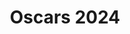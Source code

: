 ---
title: "Oscars 2024"
layout: nominees
show: oscars
year: '2024'
showname: Oscars
permalink: /oscars/2024/nominees/
---
